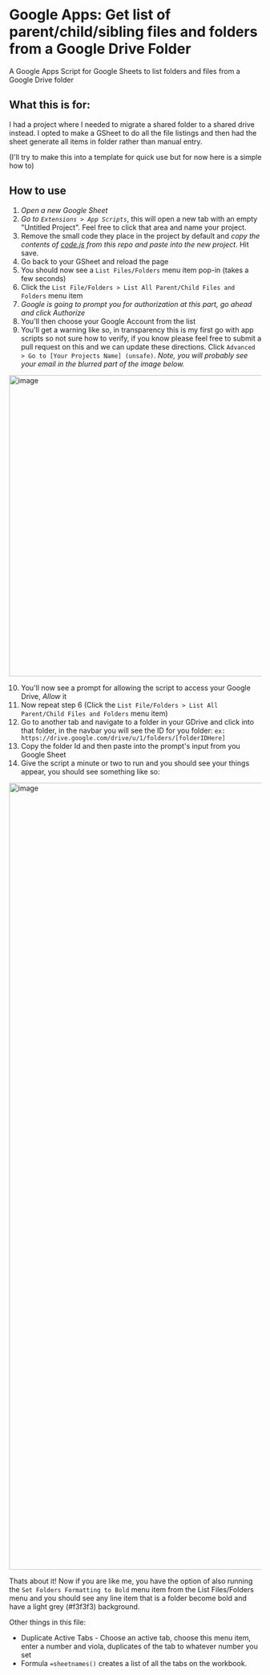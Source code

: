 # Google Apps: Get list of parent/child/sibling files and folders from a Google Drive Folder
A Google Apps Script for Google Sheets to list folders and files from a Google Drive folder

## What this is for:
I had a project where I needed to migrate a shared folder to a shared drive instead. I opted to make a GSheet to do all the file listings and then had the sheet generate all items in folder rather than manual entry.

(I'll try to make this into a template for quick use but for now here is a simple how to)

## How to use
1. *Open a new Google Sheet*
2. *Go to `Extensions > App Scripts`*, this will open a new tab with an empty "Untitled Project". Feel free to click that area and name your project.
3. Remove the small code they place in the project by default and *copy the contents of [code.js](code.js) from this repo and paste into the new project*. Hit save.
4. Go back to your GSheet and reload the page
5. You should now see a `List Files/Folders` menu item pop-in (takes a few seconds)
6. Click the `List File/Folders > List All Parent/Child Files and Folders` menu item
7. *Google is going to prompt you for authorization at this part, go ahead and click Authorize*
8. You'll then choose your Google Account from the list
9. You'll get a warning like so, in transparency this is my first go with app scripts so not sure how to verify, if you know please feel free to submit a pull request on this and we can update these directions. Click `Advanced > Go to [Your Projects Name] (unsafe)`.
_Note, you will probably see your email in the blurred part of the image below._
<img width="600" alt="image" src="https://user-images.githubusercontent.com/3694594/192628104-7ce3c540-a340-4dfd-97d6-b6b9eadc675b.png">

10. You'll now see a prompt for allowing the script to access your Google Drive, *Allow* it
11. Now repeat step 6 (Click the `List File/Folders > List All Parent/Child Files and Folders` menu item)
12. Go to another tab and navigate to a folder in your GDrive and click into that folder, in the navbar you will see the ID for you folder:
`ex: https://drive.google.com/drive/u/1/folders/[folderIDHere]`
13. Copy the folder Id and then paste into the prompt's input from you Google Sheet
14. Give the script a minute or two to run and you should see your things appear, you should see something like so:
<img width="1567" alt="image" src="https://user-images.githubusercontent.com/3694594/192630090-44e07963-8456-4591-897e-3fee60421b2c.png">

Thats about it! Now if you are like me, you have the option of also running the `Set Folders Formatting to Bold` menu item from the List Files/Folders menu and you should see any line item that is a folder become bold and have a light grey (#f3f3f3) background.

Other things in this file:
* Duplicate Active Tabs - Choose an active tab, choose this menu item, enter a number and viola, duplicates of the tab to whatever number you set
* Formula `=sheetnames()` creates a list of all the tabs on the workbook.
